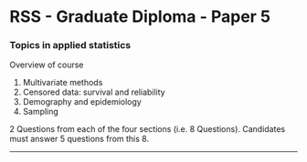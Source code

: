 RSS -  Graduate Diploma - Paper 5
====================================== 
 
### Topics in applied statistics
 
Overview of course
 
1) Multivariate methods
2) Censored data: survival and reliability
3) Demography and epidemiology
4) Sampling 
 
2 Questions from each of the four sections (i.e. 8 Questions).
Candidates must answer 5 questions from this 8.
 
 <hr>
 

